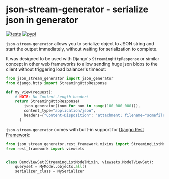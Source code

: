 json-stream-generator - serialize json in generator
===

[![tests](https://github.com/wlatanowicz/json-stream-generator/actions/workflows/tests.yml/badge.svg)](https://github.com/wlatanowicz/json-stream-generator/actions/workflows/tests.yml)
[![pypi](https://img.shields.io/pypi/v/json-stream-generator)](https://pypi.org/project/json-stream-generator/)


`json-stream-generator` allows you to serialize object to JSON string and start the output immediately, without waiting for serialization to complete.

It was designed to be used with Django's `StreamingHttpResponse` or similar concept in other web frameworks to allow sending huge json blobs to the client without triggering load balancer's timeout:

```python
from json_stream_generator import json_generator
from django.http import StreamingHttpResponse

def my_view(request):
    # NOTE: No Content-Length header!
    return StreamingHttpResponse(
        json_generator((num for num in range(100_000_000))),
        content_type="application/json",
        headers={"Content-Disposition": 'attachment; filename="somefilename.json"'},
      )
```

`json-stream-generator` comes with built-in support for [Django Rest Framework](https://www.django-rest-framework.org):

```python
from json_stream_generator.rest_framework.mixins import StreamingListModelMixin
from rest_framework import viewsets


class DemoViewSet(StreamingListModelMixin, viewsets.ModelViewSet):
    queryset = MyModel.objects.all()
    serializer_class = MySerializer
```

